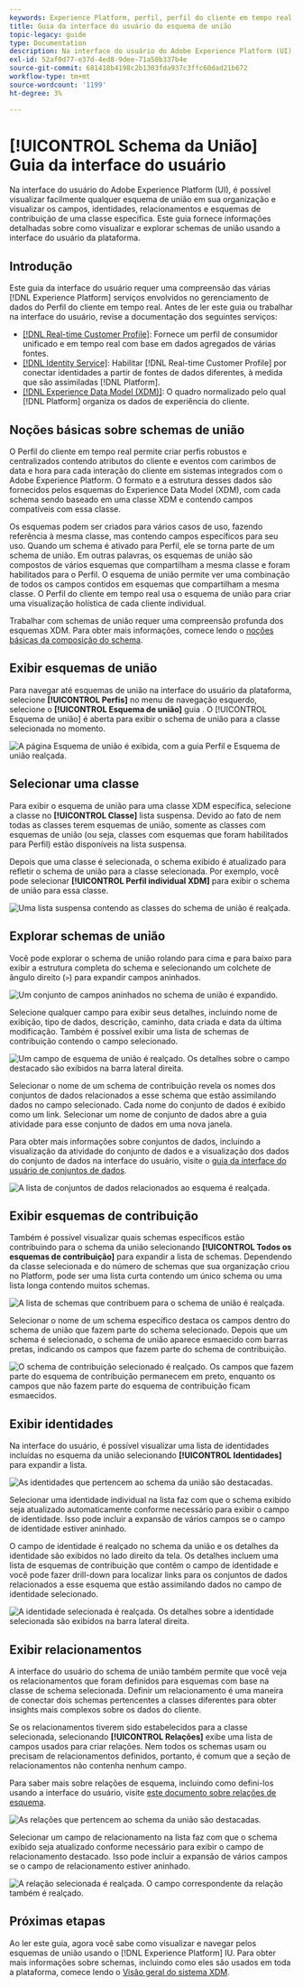 ```yaml
---
keywords: Experience Platform, perfil, perfil do cliente em tempo real, perfil unificado, perfil unificado, unificado, perfil, rtcp, ativar perfil, Ativar perfil, esquema de união, PERFIL DE UNIÃO, perfil de união
title: Guia da interface do usuário do esquema de união
topic-legacy: guide
type: Documentation
description: Na interface do usuário do Adobe Experience Platform (UI), é possível visualizar facilmente qualquer esquema de união em sua organização e visualizar os campos, identidades, relacionamentos e esquemas de contribuição de uma classe específica. Este guia fornece informações detalhadas sobre como visualizar e explorar schemas de união usando a interface do usuário da plataforma.
exl-id: 52af0d77-e37d-4ed8-9dee-71a50b337b4e
source-git-commit: 681418b4198c2b1303fda937c3ffc60dad21b672
workflow-type: tm+mt
source-wordcount: '1199'
ht-degree: 3%

---
```


# [!UICONTROL Schema da União] Guia da interface do usuário

Na interface do usuário do Adobe Experience Platform (UI), é possível visualizar facilmente qualquer esquema de união em sua organização e visualizar os campos, identidades, relacionamentos e esquemas de contribuição de uma classe específica. Este guia fornece informações detalhadas sobre como visualizar e explorar schemas de união usando a interface do usuário da plataforma.

## Introdução

Este guia da interface do usuário requer uma compreensão das várias [!DNL Experience Platform] serviços envolvidos no gerenciamento de dados do Perfil do cliente em tempo real. Antes de ler este guia ou trabalhar na interface do usuário, revise a documentação dos seguintes serviços:

* [[!DNL Real-time Customer Profile]](../home.md): Fornece um perfil de consumidor unificado e em tempo real com base em dados agregados de várias fontes.
* [[!DNL Identity Service]](../../identity-service/home.md): Habilitar [!DNL Real-time Customer Profile] por conectar identidades a partir de fontes de dados diferentes, à medida que são assimiladas [!DNL Platform].
* [[!DNL Experience Data Model (XDM)]](../../xdm/home.md): O quadro normalizado pelo qual [!DNL Platform] organiza os dados de experiência do cliente.

## Noções básicas sobre schemas de união

O Perfil do cliente em tempo real permite criar perfis robustos e centralizados contendo atributos do cliente e eventos com carimbos de data e hora para cada interação do cliente em sistemas integrados com o Adobe Experience Platform. O formato e a estrutura desses dados são fornecidos pelos esquemas do Experience Data Model (XDM), com cada schema sendo baseado em uma classe XDM e contendo campos compatíveis com essa classe.

Os esquemas podem ser criados para vários casos de uso, fazendo referência à mesma classe, mas contendo campos específicos para seu uso. Quando um schema é ativado para Perfil, ele se torna parte de um schema de união. Em outras palavras, os esquemas de união são compostos de vários esquemas que compartilham a mesma classe e foram habilitados para o Perfil. O esquema de união permite ver uma combinação de todos os campos contidos em esquemas que compartilham a mesma classe. O Perfil do cliente em tempo real usa o esquema de união para criar uma visualização holística de cada cliente individual.

Trabalhar com schemas de união requer uma compreensão profunda dos esquemas XDM. Para obter mais informações, comece lendo o [noções básicas da composição do schema](../../xdm/schema/composition.md).

## Exibir esquemas de união

Para navegar até esquemas de união na interface do usuário da plataforma, selecione **[!UICONTROL Perfis]** no menu de navegação esquerdo, selecione o **[!UICONTROL Esquema de união]** guia . O [!UICONTROL Esquema de união] é aberta para exibir o schema de união para a classe selecionada no momento.

![A página Esquema de união é exibida, com a guia Perfil e Esquema de união realçada.](../images/union-schema/landing.png)

## Selecionar uma classe

Para exibir o esquema de união para uma classe XDM específica, selecione a classe no **[!UICONTROL Classe]** lista suspensa. Devido ao fato de nem todas as classes terem esquemas de união, somente as classes com esquemas de união (ou seja, classes com esquemas que foram habilitados para Perfil) estão disponíveis na lista suspensa.

Depois que uma classe é selecionada, o schema exibido é atualizado para refletir o schema de união para a classe selecionada. Por exemplo, você pode selecionar **[!UICONTROL Perfil individual XDM]** para exibir o schema de união para essa classe.

![Uma lista suspensa contendo as classes do schema de união é realçada.](../images/union-schema/class.png)

## Explorar schemas de união

Você pode explorar o schema de união rolando para cima e para baixo para exibir a estrutura completa do schema e selecionando um colchete de ângulo direito (`>`) para expandir campos aninhados.

![Um conjunto de campos aninhados no schema de união é expandido.](../images/union-schema/explore.png)

Selecione qualquer campo para exibir seus detalhes, incluindo nome de exibição, tipo de dados, descrição, caminho, data criada e data da última modificação. Também é possível exibir uma lista de schemas de contribuição contendo o campo selecionado.

![Um campo de esquema de união é realçado. Os detalhes sobre o campo destacado são exibidos na barra lateral direita.](../images/union-schema/explore-field.png)

Selecionar o nome de um schema de contribuição revela os nomes dos conjuntos de dados relacionados a esse schema que estão assimilando dados no campo selecionado. Cada nome do conjunto de dados é exibido como um link. Selecionar um nome de conjunto de dados abre a guia atividade para esse conjunto de dados em uma nova janela.

Para obter mais informações sobre conjuntos de dados, incluindo a visualização da atividade do conjunto de dados e a visualização dos dados do conjunto de dados na interface do usuário, visite o [guia da interface do usuário de conjuntos de dados](../../catalog/datasets/user-guide.md).

![A lista de conjuntos de dados relacionados ao esquema é realçada.](../images/union-schema/datasets.png)

## Exibir esquemas de contribuição

Também é possível visualizar quais schemas específicos estão contribuindo para o schema da união selecionando **[!UICONTROL Todos os esquemas de contribuição]** para expandir a lista de schemas. Dependendo da classe selecionada e do número de schemas que sua organização criou no Platform, pode ser uma lista curta contendo um único schema ou uma lista longa contendo muitos schemas.

![A lista de schemas que contribuem para o schema de união é realçada.](../images/union-schema/contributing-schemas.png)

Selecionar o nome de um schema específico destaca os campos dentro do schema de união que fazem parte do schema selecionado. Depois que um schema é selecionado, o schema de união aparece esmaecido com barras pretas, indicando os campos que fazem parte do schema de contribuição.

![O schema de contribuição selecionado é realçado. Os campos que fazem parte do esquema de contribuição permanecem em preto, enquanto os campos que não fazem parte do esquema de contribuição ficam esmaecidos.](../images/union-schema/select-schema.png)

## Exibir identidades

Na interface do usuário, é possível visualizar uma lista de identidades incluídas no esquema da união selecionando **[!UICONTROL Identidades]** para expandir a lista.

![As identidades que pertencem ao schema da união são destacadas.](../images/union-schema/identities.png)

Selecionar uma identidade individual na lista faz com que o schema exibido seja atualizado automaticamente conforme necessário para exibir o campo de identidade. Isso pode incluir a expansão de vários campos se o campo de identidade estiver aninhado.

O campo de identidade é realçado no schema da união e os detalhes da identidade são exibidos no lado direito da tela. Os detalhes incluem uma lista de esquemas de contribuição que contêm o campo de identidade e você pode fazer drill-down para localizar links para os conjuntos de dados relacionados a esse esquema que estão assimilando dados no campo de identidade selecionado.

![A identidade selecionada é realçada. Os detalhes sobre a identidade selecionada são exibidos na barra lateral direita.](../images/union-schema/select-identity.png)

## Exibir relacionamentos

A interface do usuário do schema de união também permite que você veja os relacionamentos que foram definidos para esquemas com base na classe de schema selecionada. Definir um relacionamento é uma maneira de conectar dois schemas pertencentes a classes diferentes para obter insights mais complexos sobre os dados do cliente.

Se os relacionamentos tiverem sido estabelecidos para a classe selecionada, selecionando **[!UICONTROL Relações]** exibe uma lista de campos usados para criar relações. Nem todos os schemas usam ou precisam de relacionamentos definidos, portanto, é comum que a seção de relacionamentos não contenha nenhum campo.

Para saber mais sobre relações de esquema, incluindo como defini-los usando a interface do usuário, visite [este documento sobre relações de esquema](../../xdm/tutorials/relationship-ui.md).

![As relações que pertencem ao schema da união são destacadas.](../images/union-schema/relationships.png)

Selecionar um campo de relacionamento na lista faz com que o schema exibido seja atualizado conforme necessário para exibir o campo de relacionamento destacado. Isso pode incluir a expansão de vários campos se o campo de relacionamento estiver aninhado.

![A relação selecionada é realçada. O campo correspondente da relação também é realçado.](../images/union-schema/select-relationship.png)

## Próximas etapas

Ao ler este guia, agora você sabe como visualizar e navegar pelos esquemas de união usando o [!DNL Experience Platform] IU. Para obter mais informações sobre schemas, incluindo como eles são usados em toda a plataforma, comece lendo o [Visão geral do sistema XDM](../../xdm/home.md).
